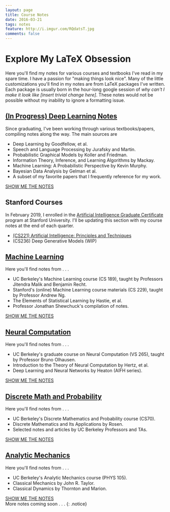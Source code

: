 ```yaml
---
layout: page
title: Course Notes
date: 2016-03-21
tags: notes
feature: http://i.imgur.com/RQdatsT.jpg
comments: false
---
```


# Explore My LaTeX Obsession

Here you'll find my notes for various courses and textbooks I've read in my spare time. I have a passion for "making things look nice". Many of the little customizations you'll find in my notes are from LaTeX packages I've written. Each
package is usually born in the hour-long google session of *why can't I make it look like [insert trivial change here]*.
These notes would not be possible without my inability to ignore a formatting issue. 

## [(In Progress) Deep Learning Notes]({{site.url}}/assets/pdf/CondensedSummaries.pdf)

Since graduating, I've been working through various textbooks/papers, compiling notes along the way. The main sources are 

* Deep Learning by Goodfellow, et al.
* Speech and Language Processing by Jurafsky and Martin.
* Probabilistic Graphical Models by Koller and Friedman.
* Information Theory, Inference, and Learning Algorithms by Mackay.
* Machine Learning: A Probabilistic Perspective by Kevin Murphy. 
* Bayesian Data Analysis by Gelman et al.
* A subset of my favorite papers that I frequently reference for my work.

<div markdown="0"><a href="{{site.url}}/assets/pdf/CondensedSummaries.pdf" class="btn btn-info">SHOW ME THE NOTES</a></div>


## Stanford Courses

In February 2019, I enrolled in the [Artificial Intelligence Graduate Certificate](https://scpd.stanford.edu/public/category/courseCategoryCertificateProfile.do?method=load&certificateId=1226717) program at Stanford University. I'll be updating this section with my course notes at the end of each quarter.

* [(CS221) Artificial Intelligence: Principles and Techniques]({{site.url}}/assets/pdf/CS221.pdf)
* (CS236) Deep Generative Models (WIP)


## [Machine Learning]({{site.url}}/assets/pdf/LectureNotesCS189.pdf)

Here you'll find notes from . . . 

* UC Berkeley's Machine Learning course (CS 189), taught by Professors Jitendra Malik and Benjamin Recht.
* Stanford's (online) Machine Learning course materials (CS 229), taught by Professor Andrew Ng.
* The Elements of Statistical Learning by Hastie, et al. 
* Professor Jonathan Shewchuck's compilation of notes.


<div markdown="0"><a href="{{site.url}}/assets/pdf/LectureNotesCS189.pdf" class="btn btn-info">SHOW ME THE NOTES</a></div>

## [Neural Computation]({{site.url}}/assets/pdf/LectureNotesVS265.pdf)

Here you'll find notes from . . . 

* UC Berkeley's graduate course on Neural Computation (VS 265), taught by Professor Bruno Olhausen.
* Introduction to the Theory of Neural Computation by Hertz, et al.
* Deep Learning and Neural Networks by Heaton (AIFH series). 

<div markdown="0"><a href="{{site.url}}/assets/pdf/LectureNotesVS265.pdf" class="btn btn-info">SHOW ME THE NOTES</a></div>

## [Discrete Math and Probability]({{site.url}}/assets/pdf/LectureNotesCS70.pdf)

Here you'll find notes from . . . 

* UC Berkeley's Discrete Mathematics and Probability course (CS70).
* Discrete Mathematics and Its Applications by Rosen.
* Selected notes and articles by UC Berkeley Professors and TAs.


<div markdown="0"><a href="{{site.url}}/assets/pdf/LectureNotesCS70.pdf" class="btn btn-info">SHOW ME THE NOTES</a></div>


## [Analytic Mechanics]({{site.url}}/assets/pdf/Notes_PHYS105.pdf)

Here you'll find notes from . . . 

* UC Berkeley's Analytic Mechanics course (PHYS 105).
* Classical Mechanics by John R. Taylor.
* Classical Dynamics by Thornton and Marion.


<div markdown="0"><a href="{{site.url}}/assets/pdf/Notes_PHYS105.pdf" class="btn btn-info">SHOW ME THE NOTES</a></div>
More notes coming soon . . . 
{: .notice}

